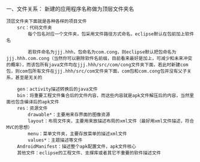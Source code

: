 一、文件关系：
  新建的应用程序名称做为顶层文件夹名
	
	顶层文件夹下面就是各种各样的项目文件
		src：代码文件夹
			每个包名对应一个文件夹，包采用文件路径方式命名，eclipse默认在包前加上软件名
			
			若软件命名为jjj.hhh，包命名为com.cong，则eclipse默认把包命名为jjj.hhh.com.cong（当然你可以删除软件名前缀，目前看来最好是加上，可减少和未来冲突的概率），而该包所有java文件均在jjj.hhh/src/com/cong文件夹下面，若此时新建com包，则com包所有文件在jjj.hhh/src/com文件夹下面，com包和com.cong包并没有父子关系，甚至是无关的
			
		gen：activity描述转换后的java文件
		bin：将重要工程文件集合后的文件内容，而这些内容就是apk文件解压后的内容，当然里面也包含编译后的apk文件
		res：资源文件
			drawable*：主要用来存界面的图像资源
			layout：布局文件夹，主要用来放描述布局的xml文件（最好用xml文件描述，符合MVC的思想）
			menu：菜单文件夹，主要存放菜单的描述xml文件
			values*：主题描述等文件
		AndroidManifest：描述整个apk配置文件，apk文件核心
		其他文件：eclipse的工程文件、支撑库或者其它不重要的软件描述文件
